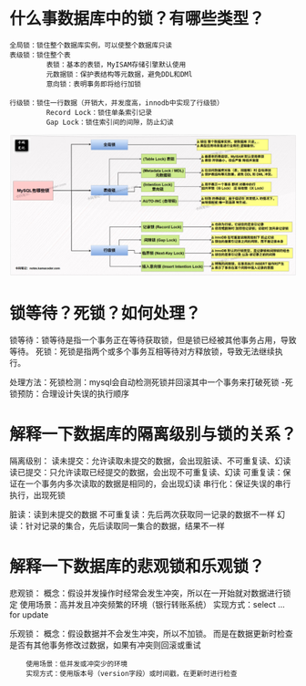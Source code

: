 

# 什么事数据库中的锁？有哪些类型？
    全局锁：锁住整个数据库实例，可以使整个数据库只读
    表级锁：锁住整个表
             表锁：基本的表锁，MyISAM存储引擎默认使用
             元数据锁：保护表结构等元数据，避免DDL和DMl
             意向锁：表明事务即将给行加锁
             
    行级锁：锁住一行数据（开销大，并发度高，innodb中实现了行级锁）
             Record Lock：锁住单条索引记录
             Gap Lock：锁住索引间的间隙，防止幻读
             
    
![img.png](img.png)
    


# 锁等待？死锁？如何处理？

锁等待：锁等待是指一个事务正在等待获取锁，但是锁已经被其他事务占用，导致等待。
死锁：死锁是指两个或多个事务互相等待对方释放锁，导致无法继续执行。

处理方法：死锁检测：mysql会自动检测死锁并回滚其中一个事务来打破死锁
        -死锁预防：合理设计失误的执行顺序



# 解释一下数据库的隔离级别与锁的关系？

隔离级别：
    读未提交：允许读取未提交的数据，会出现脏读、不可重复读、幻读
    读已提交：只允许读取已经提交的数据，会出现不可重复读、幻读
    可重复读：保证在一个事务内多次读取的数据是相同的，会出现幻读
    串行化：保证失误的串行执行，出现死锁

脏读：读到未提交的数据
不可重复读：先后两次获取同一记录的数据不一样
幻读：针对记录的集合，先后读取同一集合的数据，结果不一样



# 解释一下数据库的悲观锁和乐观锁？

悲观锁：
        概念：假设并发操作时经常会发生冲突，所以在一开始就对数据进行锁定
        使用场景：高并发且冲突频繁的环境（银行转账系统）
        实现方式：select ... for update

乐观锁：
        概念：假设数据并不会发生冲突，所以不加锁。
        而是在数据更新时检查是否有其他事务修改过数据，如果有冲突则回滚或重试


        使用场景：低并发或冲突少的环境
        实现方式：使用版本号（version字段）或时间戳，在更新时进行检查



























































